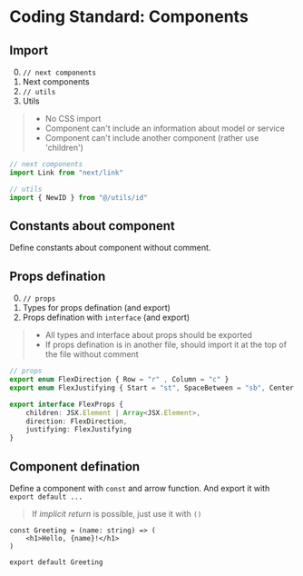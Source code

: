# Coding Standard: Components

## Import

0. `// next components`
1. Next components
2. `// utils`
3. Utils

> - No CSS import
> - Component can't include an information about model or service
> - Component can't include another component (rather use 'children')

```ts
// next components
import Link from "next/link"

// utils
import { NewID } from "@/utils/id"
```

## Constants about component

Define constants about component without comment.

## Props defination

0. `// props`
1. Types for props defination (and export)
2. Props defination with `interface` (and export)

> - All types and interface about props should be exported
> - If props defination is in another file, should import it at the top of the file without comment

```ts
// props
export enum FlexDirection { Row = "r" , Column = "c" }
export enum FlexJustifying { Start = "st", SpaceBetween = "sb", Center = "c" }

export interface FlexProps {
    children: JSX.Element | Array<JSX.Element>,
    direction: FlexDirection,
    justifying: FlexJustifying
}
```

## Component defination

Define a component with `const` and arrow function.
And export it with `export default ...`

> If *implicit return* is possible, just use it with `()`

```tsx
const Greeting = (name: string) => (
    <h1>Hello, {name}!</h1>
)

export default Greeting
```
